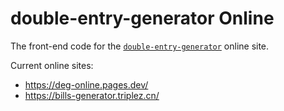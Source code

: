 # double-entry-generator Online

The front-end code for the [`double-entry-generator`](https://github.com/deb-sig/double-entry-generator) online site.


Current online sites:
- https://deg-online.pages.dev/
- https://bills-generator.triplez.cn/
